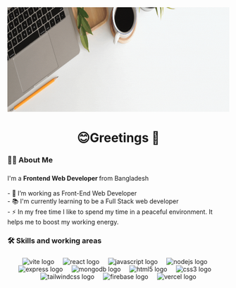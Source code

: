 <div align="center">
  <img height="237" src="https://raw.githubusercontent.com/aka-azad/aka-azad/refs/heads/main/White%20Minimalist%20Profile%20LinkedIn%20Banner.gif"  />
</div>



###

<h1 align="center">😊Greetings 👋</h1>

###

<h3 align="left">👩‍💻  About Me</h3>

###

<p align="left">I'm a <strong> Frontend Web Developer </strong> from Bangladesh<br><br>- 🔭 I’m working as Front-End Web Developer <br>- 📚 I'm currently learning to be a Full Stack web developer<br>- ⚡ In my free time I like to spend my time in a peaceful environment. It helps me to boost my working energy.</p>

###

<h3 align="left">🛠 Skills and working areas</h3>

###

<div align="center">
  <img src="https://skillicons.dev/icons?i=vite" height="40" alt="vite logo"  />
  <img width="12" />
  <img src="https://cdn.jsdelivr.net/gh/devicons/devicon/icons/react/react-original.svg" height="40" alt="react logo"  />
  <img width="12" />
  <img src="https://cdn.jsdelivr.net/gh/devicons/devicon/icons/javascript/javascript-original.svg" height="40" alt="javascript logo"  />
  <img width="12" />
  <img src="https://cdn.jsdelivr.net/gh/devicons/devicon/icons/nodejs/nodejs-original.svg" height="40" alt="nodejs logo"  />
  <img width="12" />
  <img src="https://cdn.jsdelivr.net/gh/devicons/devicon/icons/express/express-original.svg" height="40" alt="express logo"  />
  <img width="12" />
  <img src="https://cdn.jsdelivr.net/gh/devicons/devicon/icons/mongodb/mongodb-original.svg" height="40" alt="mongodb logo"  />
  <img width="12" />
  <img src="https://cdn.jsdelivr.net/gh/devicons/devicon/icons/html5/html5-original.svg" height="40" alt="html5 logo"  />
  <img width="12" />
  <img src="https://cdn.jsdelivr.net/gh/devicons/devicon/icons/css3/css3-original.svg" height="40" alt="css3 logo"  />
  <img width="12" />
  <img src="https://skillicons.dev/icons?i=tailwind" height="40" alt="tailwindcss logo"  />
  <img width="12" />
  <img src="https://skillicons.dev/icons?i=firebase" height="40" alt="firebase logo"  />
  <img width="12" />
  <img src="https://skillicons.dev/icons?i=vercel" height="40" alt="vercel logo"  />
</div>


<br clear="both">



###
